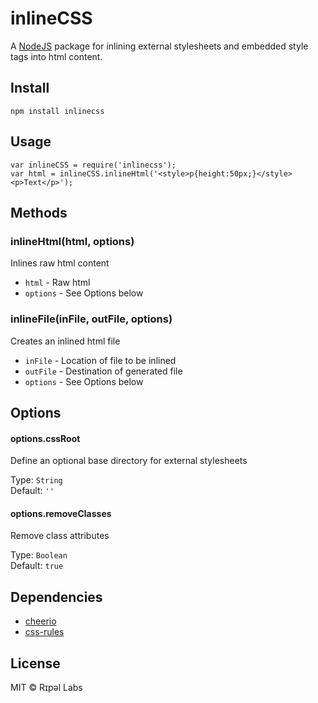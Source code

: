 # inlineCSS

A [NodeJS](http://nodejs.org/) package for inlining external stylesheets and embedded style tags into html content.

## Install

`npm install inlinecss`

## Usage
	var inlineCSS = require('inlinecss');
	var html = inlineCSS.inlineHtml('<style>p{height:50px;}</style><p>Text</p>');

## Methods

### inlineHtml(html, options)

Inlines raw html content

- `html` - Raw html
- `options` - See Options below

### inlineFile(inFile, outFile, options)

Creates an inlined html file

- `inFile` - Location of file to be inlined
- `outFile` - Destination of generated file
- `options` - See Options below

## Options

#### options.cssRoot
Define an optional base directory for external stylesheets

Type: `String`  
Default: `''`

#### options.removeClasses
Remove class attributes

Type: `Boolean`  
Default: `true`

## Dependencies
- [cheerio](https://github.com/cheeriojs/cheerio)
- [css-rules](https://github.com/jonkemp/css-rules)

## License

MIT © Rɪpəl Labs
